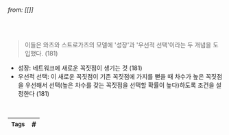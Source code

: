 
###### from: [[]]

<br/>

>이들은 와츠와 스트로가츠의 모델에 '성장'과 '우선적 선택'이라는 두 개념을 도입했다. (181) 

- 성장: 네트워크에 새로운 꼭짓점이 생기는 것 (181)
- 우선적 선택: 이 새로운 꼭짓점이 기존 꼭짓점에 가지를 뻗을 때 차수가 높은 꼭짓점을 우선해서 선택(높은 차수를 갖는 꼭짓점을 선택할 확률이 높다)하도록 조건을 설정한다 (181)

<br/>

| <small> Tags </small> | # |
| --- | --- |
